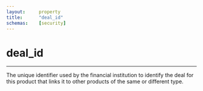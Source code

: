 ```yaml
---
layout:		property
title:		"deal_id"
schemas:	[security]
---
```


# deal_id

---

The unique identifier used by the financial institution to identify the deal for this product that links it to other products of the same or different type.

